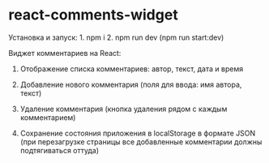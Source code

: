 # react-comments-widget

Установка и запуск: 
    1. npm i
    2. npm run dev (npm run start:dev)

Виджет комментариев на React:

1. Отображение списка комментариев: автор, текст, дата и время

2. Добавление нового комментария (поля для ввода: имя автора, текст)

3. Удаление комментария (кнопка удаления рядом с каждым комментарием)

4. Сохранение состояния приложения в localStorage в формате JSON (при перезагрузке страницы все добавленные комментарии должны подтягиваться оттуда)
